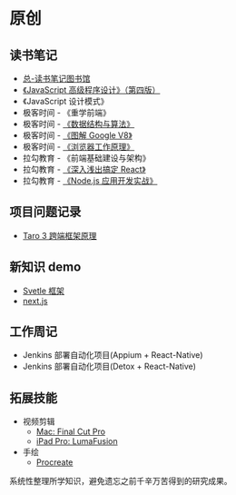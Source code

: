 # 原创

## 读书笔记
- [总-读书笔记图书馆](https://www.notion.so/maxlxq/6531b72f88974d01bc9db045f287d94d)
- [《JavaScript 高级程序设计》（第四版）](./JavaScript高级程序设计.md)
- 《JavaScript 设计模式》
- 极客时间 - 《重学前端》
- 极客时间 - [《数据结构与算法》](https://www.notion.so/maxlxq/99cdccb85eb143d6a06187f80e7386b5)
- 极客时间 - [《图解 Google V8》](https://www.notion.so/maxlxq/V8-4d5676f07e70437d906467bf0b028b69)
- 极客时间 - [《浏览器工作原理》](https://www.notion.so/maxlxq/7aa8430337284365b167dd50c73411ce)
- 拉勾教育 - 《前端基础建设与架构》
- 拉勾教育 - [《深入浅出搞定 React》](./深入浅出搞定React.md)
- 拉勾教育 - [《Node.js 应用开发实战》](./NodeJS应用开发实战.md)

## 项目问题记录

- [Taro 3 跨端框架原理](./Taro_3_跨端框架原理.md)

## 新知识 demo
- [Svetle 框架](https://www.sveltejs.cn/)
- [next.js](https://nextjs.org/)

## 工作周记
- Jenkins 部署自动化项目(Appium + React-Native)
- Jenkins 部署自动化项目(Detox + React-Native)

## 拓展技能
- 视频剪辑
  - [Mac: Final Cut Pro](https://www.bilibili.com/video/BV1Kt411S7TX?from=search&seid=15413058749941311677)
  - [iPad Pro: LumaFusion](https://www.bilibili.com/video/av68070452/)
- 手绘
  - [Procreate](https://www.bilibili.com/video/av75538514/)

系统性整理所学知识，避免遗忘之前千辛万苦得到的研究成果。
